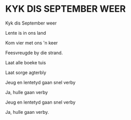 # KYK DIS SEPTEMBER WEER

Kyk dis September weer

Lente is in ons land

Kom vier met ons 'n keer

Feesvreugde by die strand.


Laat alle boeke tuis

Laat sorge agterbly

Jeug en lentetyd gaan snel verby

Ja, hulle gaan verby

Jeug en lentetyd gaan snel verby

Ja, hulle gaan verby.

